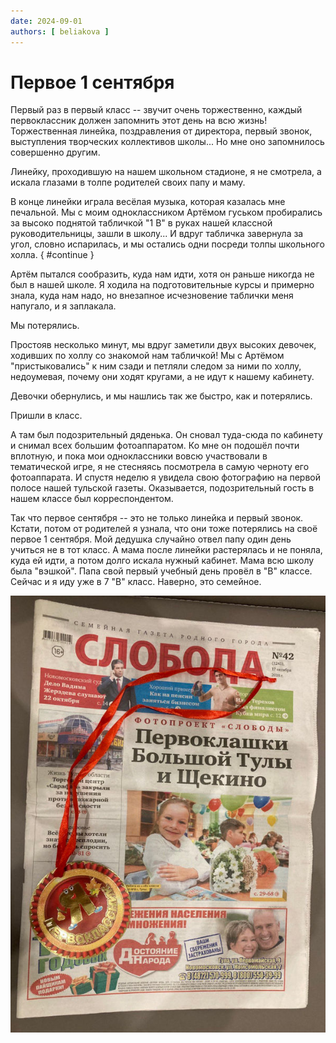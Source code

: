```yaml
---
date: 2024-09-01
authors: [ beliakova ]
---
```

# Первое 1 сентября 

Первый раз в первый класс -- звучит очень торжественно, каждый первоклассник должен запомнить этот день на всю жизнь! Торжественная линейка, поздравления от директора, первый звонок, выступления творческих коллективов школы... Но мне оно запомнилось совершенно другим.

Линейку, проходившую на нашем школьном стадионе, я не смотрела, а искала глазами в толпе родителей своих папу и маму.

В конце линейки играла весёлая музыка, которая казалась мне печальной. Мы с моим одноклассником Артёмом гуськом пробирались за высоко поднятой табличкой "1 В" в руках нашей классной руководительницы, зашли в школу... И вдруг табличка завернула за угол, словно испарилась, и мы остались одни посреди толпы школьного холла.
{ #continue }
<!-- more -->
Артём пытался сообразить, куда нам идти, хотя он раньше никогда не был в нашей школе. Я ходила на подготовительные курсы и примерно знала, куда нам надо, но внезапное исчезновение таблички меня напугало, и я заплакала.

Мы потерялись.

Простояв несколько минут, мы вдруг заметили двух высоких девочек, ходивших по холлу со знакомой нам табличкой! Мы с Артёмом "пристыковались" к ним сзади и петляли следом за ними по холлу, недоумевая, почему они ходят кругами, а не идут к нашему кабинету.

Девочки обернулись, и мы нашлись так же быстро, как и потерялись.

Пришли в класс. 

А там был подозрительный дяденька. Он сновал туда-сюда по кабинету и снимал всех большим фотоаппаратом. Ко мне он подошёл почти вплотную, и пока мои одноклассники вовсю участвовали в тематической игре, я не стесняясь посмотрела в самую черноту его фотоаппарата. И спустя неделю я увидела свою фотографию на первой полосе нашей тульской газеты. Оказывается, подозрительный гость в нашем классе был корреспондентом.

Так что первое сентября -- это не только линейка и первый звонок. Кстати, потом от родителей я узнала, что они тоже потерялись на своё первое 1 сентября. Мой дедушка случайно отвел папу один день учиться не в тот класс. А мама после линейки растерялась и не поняла, куда ей идти, а потом долго искала нужный кабинет. Мама всю школу была "вэшкой". Папа свой первый учебный день провёл в "В" классе. Сейчас и я иду уже в 7 "В" класс. Наверно, это семейное.

![Первое сентября](../../images/september-1st.jpg)
